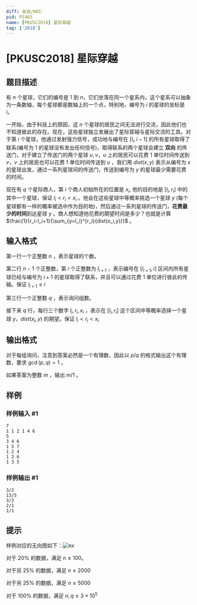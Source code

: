 ```yaml
---
diff: 省选/NOI-
pid: P5465
name: [PKUSC2018] 星际穿越
tag: ['2018']
---
```

# [PKUSC2018] 星际穿越
## 题目描述

有 $n$ 个星球，它们的编号是 1 到 $n$，它们坐落在同一个星系内，这个星系可以抽象为一条数轴，每个星球都是数轴上的一个点，特别地，编号为 $i$ 的星球的坐标是 $i$。

一开始，由于科技上的原因，这 $n$ 个星球的居民之间无法进行交流，因此他们也不知道彼此的存在。现在，这些星球独立发展出了星际穿越与星际交流的工具。对于第 $i$ 个星球，他通过发射强力信号，成功地与编号在 $[l_i,i-1]$ 的所有星球取得了联系(编号为 1 的星球没有发出任何信号)，取得联系的两个星球会建立 **双向** 的传送门，对于建立了传送门的两个星球 $u,v$，$u$ 上的居民可以花费 1 单位时间传送到 $v$，$v$ 上的居民也可以花费 1 单位时间传送到 $u$ ，我们用 $dist(x,y)$ 表示从编号为 $x$ 的星球出发，通过一系列星球间的传送门，传送到编号为 $y$ 的星球最少需要花费的时间。

现在有 $q$ 个星际商人，第 $i$ 个商人初始所在的位置是 $x_i$, 他的目的地是 $[l_i,r_i]$ 中的其中一个星球，保证 $l_i<r_i<x_i$ 。他会在这些星球中等概率挑选一个星球 $y$ (每个星球都有一样的概率被选中作为目的地)，然后通过一系列星球的传送门，**花费最少的时间**到达星球 $y$ 。商人想知道他花费的期望时间是多少？也就是计算 $\frac{1}{r_i-l_i+1}{\sum_{y=l_i}^{r_i}{dist(x_i,y)}}$ 。

## 输入格式

第一行一个正整数 $n$ ，表示星球的个数。

第二行 $n-1$ 个正整数，第 $i$ 个正整数为  $l_{i+1}$ ，表示编号在 $[l_{i+1},i]$ 区间内所有星球已经与编号为 $i+1$ 的星球取得了联系，并且可以通过花费 1 单位进行彼此的传输。保证 $l_{i+1}\leq i$

第三行一个正整数 $q$ ，表示询问组数。

接下来 $q$ 行，每行三个数字 $l_i,r_i,x_i$ ，表示在 $[l_i,r_i]$ 这个区间中等概率选择一个星球 $y$，$dist(x_i,y)$ 的期望。保证 $l_i<r_i<x_i$

## 输出格式

对于每组询问，注意到答案必然是一个有理数，因此以 $p/q$ 的格式输出这个有理数，要求 $\gcd(p,q)=1$ 。

如果答案为整数 $m$ ，输出 $m/1$ 。
## 样例

### 样例输入 #1
```
7
1 1 2 1 4 6
5
3 4 6
1 5 7
1 2 4
1 2 6
1 3 5
```
### 样例输出 #1
```
3/2
13/5
3/2
2/1
1/1
```
## 提示

样例对应的无向图如下：![ex](https://cdn.luogu.com.cn/upload/pic/63831.png)

对于 $20\%$ 的数据，满足 $n \leq 100$。

对于另 $25\%$ 的数据，满足 $n\leq 2000$

对于另 $25\%$ 的数据，满足 $n\leq 5000$

对于 $100\%$ 的数据，满足 $n,q\leq 3\times 10^5$
